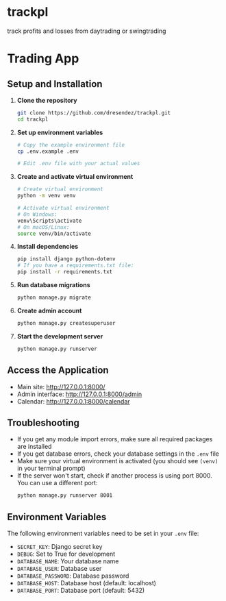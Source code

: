 # trackpl
track profits and losses from daytrading or swingtrading

# Trading App

## Setup and Installation

1. **Clone the repository**
   ```bash
   git clone https://github.com/dresendez/trackpl.git
   cd trackpl
   ```

2. **Set up environment variables**
   ```bash
   # Copy the example environment file
   cp .env.example .env
   
   # Edit .env file with your actual values
   ```

3. **Create and activate virtual environment**
   ```bash
   # Create virtual environment
   python -m venv venv

   # Activate virtual environment
   # On Windows:
   venv\Scripts\activate
   # On macOS/Linux:
   source venv/bin/activate
   ```

4. **Install dependencies**
   ```bash
   pip install django python-dotenv
   # If you have a requirements.txt file:
   pip install -r requirements.txt
   ```

5. **Run database migrations**
   ```bash
   python manage.py migrate
   ```

6. **Create admin account**
   ```bash
   python manage.py createsuperuser
   ```

7. **Start the development server**
   ```bash
   python manage.py runserver
   ```

## Access the Application

- Main site: http://127.0.0.1:8000/
- Admin interface: http://127.0.0.1:8000/admin
- Calendar: http://127.0.0.1:8000/calendar

## Troubleshooting

- If you get any module import errors, make sure all required packages are installed
- If you get database errors, check your database settings in the `.env` file
- Make sure your virtual environment is activated (you should see `(venv)` in your terminal prompt)
- If the server won't start, check if another process is using port 8000. You can use a different port:
  ```bash
  python manage.py runserver 8001
  ```

## Environment Variables

The following environment variables need to be set in your `.env` file:

- `SECRET_KEY`: Django secret key
- `DEBUG`: Set to True for development
- `DATABASE_NAME`: Your database name
- `DATABASE_USER`: Database user
- `DATABASE_PASSWORD`: Database password
- `DATABASE_HOST`: Database host (default: localhost)
- `DATABASE_PORT`: Database port (default: 5432)
